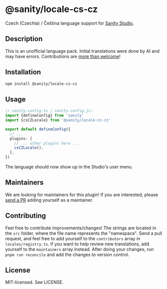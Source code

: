 # @sanity/locale-cs-cz

Czech (Czechia) / Čeština language support for [Sanity Studio](https://www.sanity.io/).

## Description

This is an unofficial language pack. Initial translations were done by AI and may have errors. Contributions are [more than welcome](#contributing)!

## Installation

```sh
npm install @sanity/locale-cs-cz
```

## Usage

```ts
// sanity.config.ts / sanity.config.js:
import {defineConfig} from 'sanity'
import {csCZLocale} from '@sanity/locale-cs-cz'

export default defineConfig({
  // ...
  plugins: [
    // ... other plugins here ...
    csCZLocale(),
  ],
})
```

The language should now show up in the Studio's user menu.

## Maintainers

We are looking for maintainers for this plugin!
If you are interested, please [send a PR](/CONTRIBUTING.md#maintaining-a-locale) adding yourself as a maintainer.

## Contributing

Feel free to contribute improvements/changes! The strings are located in the `src` folder, where the file name represents the "namespace". Send a pull request, and feel free to add yourself to the `contributors` array in `locales/registry.ts`. If you want to help review new translations, add yourself to the `maintainers` array instead. After doing your changes, run `pnpm run reconcile` and add the changes to version control.

## License

MIT-licensed. See LICENSE.
